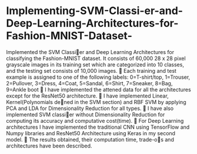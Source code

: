 # Implementing-SVM-Classi-er-and-Deep-Learning-Architectures-for-Fashion-MNIST-Dataset-

Implemented the SVM Classier and Deep Learning Architectures for classifying the
Fashion-MNIST dataset. It consists of 60,000 28 x 28 pixel grayscale images in its training set which
are categorized into 10 classes, and the testing set consists of 10,000 images.
 Each training and test example is assigned to one of the following labels: 0=T-shirt/top, 1=Trouser,
2=Pullover, 3=Dress, 4=Coat, 5=Sandal, 6=Shirt, 7=Sneaker, 8=Bag, 9=Ankle boot
 I have implemented the 
attened data for all the architectures except for the ResNet50 architecture.
 I have implemented Linear, Kernel(Polynomials dened in the SVM section) and RBF SVM by applying
PCA and LDA for Dimensionality Reduction for all types.
 I have also implemented SVM classier without Dimensionality Reduction for computing its accuracy
and computative cost(time).
 For Deep Learning architectures I have implemented the traditional CNN using TensorFlow and Numpy
libraries and ResNet50 Architecture using Keras in my second model.
 The results obtained, their computation time, trade-os and architectures have been described.
